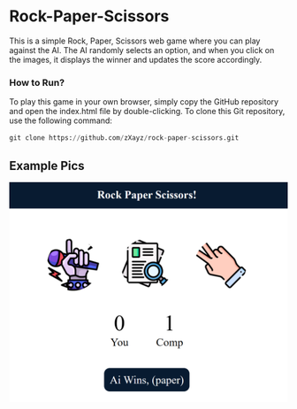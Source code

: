 # Rock-Paper-Scissors
This is a simple Rock, Paper, Scissors web game where you can play against the AI. The AI randomly selects an option, and when you click on the images, it displays the winner and updates the score accordingly.

### How to Run?
To play this game in your own browser, simply copy the GitHub repository and open the index.html file by double-clicking.
To clone this Git repository, use the following command:
```py
git clone https://github.com/zXayz/rock-paper-scissors.git
```
## Example Pics
![Example](images/image.png)
